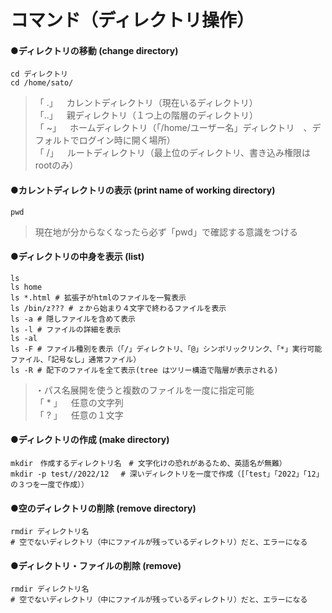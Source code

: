 # コマンド（ディレクトリ操作）

#### ●ディレクトリの移動 (change directory)
```shell
cd ディレクトリ
cd /home/sato/
```
>「 .」&ensp;&ensp;カレントディレクトリ（現在いるディレクトリ）<br>
>「..」&ensp;&ensp;親ディレクトリ（１つ上の階層のディレクトリ）<br>
>「 ~」&ensp;&ensp;ホームディレクトリ（「/home/ユーザー名」ディレクトリ　、デフォルトでログイン時に開く場所）<br>
>「 /」&ensp;&ensp;ルートディレクトリ（最上位のディレクトリ、書き込み権限はrootのみ）<br>

#### ●カレントディレクトリの表示 (print name of working directory)
```shell
pwd
```
>現在地が分からなくなったら必ず「pwd」で確認する意識をつける

#### ●ディレクトリの中身を表示 (list)
```shell
ls
ls home
ls *.html # 拡張子がhtmlのファイルを一覧表示
ls /bin/z??? # ｚから始まり４文字で終わるファイルを表示
ls -a # 隠しファイルを含めて表示
ls -l # ファイルの詳細を表示
ls -al
ls -F # ファイル種別を表示（「/」ディレクトリ、「@」シンボリックリンク、「*」実行可能ファイル、「記号なし」通常ファイル）
ls -R # 配下のファイルを全て表示(tree はツリー構造で階層が表示される)
```
>・パス名展開を使うと複数のファイルを一度に指定可能<br>
>「 * 」&ensp;&ensp;任意の文字列<br>
>「 ? 」&ensp;&ensp;任意の１文字<br>

#### ●ディレクトリの作成 (make directory)
```shell
mkdir　作成するディレクトリ名　# 文字化けの恐れがあるため、英語名が無難）
mkdir -p test//2022/12　 # 深いディレクトリを一度で作成（[「test」「2022」「12」の３つを一度で作成））
```

#### ●空のディレクトリの削除 (remove directory)
```shell
rmdir ディレクトリ名
# 空でないディレクトリ（中にファイルが残っているディレクトリ）だと、エラーになる
```

#### ●ディレクトリ・ファイルの削除 (remove)
```shell
rmdir ディレクトリ名
# 空でないディレクトリ（中にファイルが残っているディレクトリ）だと、エラーになる
```
&ensp;
